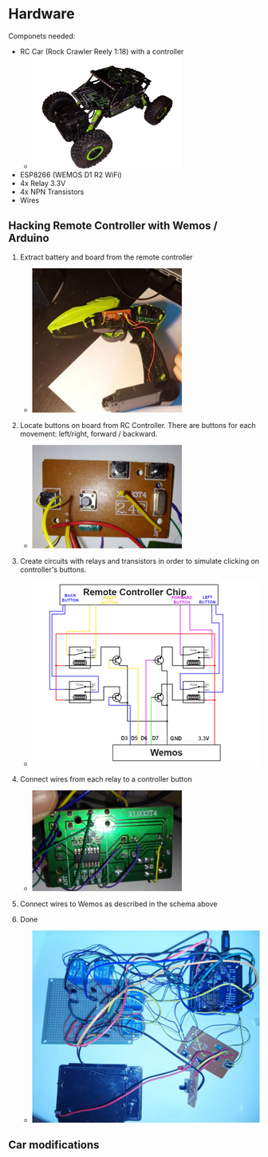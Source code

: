 # Hardware

Componets needed:
- RC Car (Rock Crawler Reely 1:18) with a controller
  - <img src="../img/car.png" width="300">
- ESP8266 (WEMOS D1 R2 WiFi)
- 4x Relay 3.3V
- 4x NPN Transistors
- Wires

## Hacking Remote Controller with Wemos / Arduino
1. Extract battery and board from the remote controller
    -  <img src="../img/control_extraction.png" width="300">
    
2. Locate buttons on board from RC Controller. There are buttons for each movement: left/right, forward / backward.
    - <img src="../img/chip.png" width="300">
3. Create circuits with relays and transistors in order to simulate clicking on controller's buttons.
    - <img src="../img/circuit.png" width="500">
4. Connect wires from each relay to a controller button
   - <img src="../img/chip_back.png" width="300">
5. Connect wires to Wemos as described in the schema above
6. Done
   - <img src="../img/completed_circuit.jpg" width="500">

## Car modifications